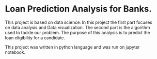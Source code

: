 # Loan Prediction Analysis for Banks.

This project is based on data science. In this project the first part focuses on data analysis and Data visualization. The second part is the algorithm used to tackle our problem. The purpose of this analysis is to predict the loan eligibility for a candidate.

This project was written in python language and was run on jupyter notebook.

